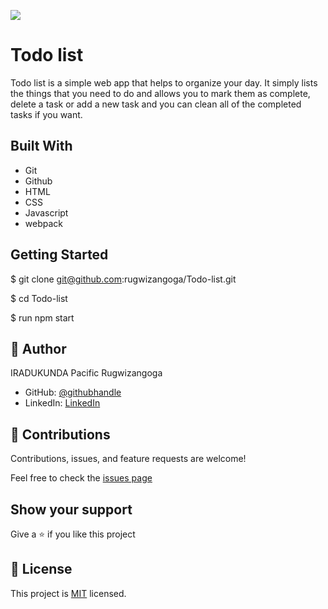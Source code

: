![](https://img.shields.io/badge/Microverse-blueviolet)

# Todo list

Todo list is a simple web app that helps to organize your day. It simply lists the things that you need to do and allows you to mark them as complete, delete a task or add a new task and you can clean all of the completed tasks if you want.


## Built With

- Git
- Github
- HTML
- CSS
- Javascript
- webpack

## Getting Started

$ git clone git@github.com:rugwizangoga/Todo-list.git

$ cd Todo-list

$ run npm start

## 👤 Author

IRADUKUNDA Pacific Rugwizangoga

- GitHub: [@githubhandle](https://github.com/rugwizangoga)
- LinkedIn: [LinkedIn](https://www.linkedin.com/in/iradukunda-pacific-rugwizangoga)

## 🤝 Contributions

Contributions, issues, and feature requests are welcome!

Feel free to check the [issues page](../../issues/)

## Show your support

Give a ⭐️ if you like this project
## 📝 License

This project is [MIT](./LICENSE) licensed.
